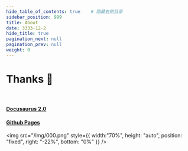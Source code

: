 ```yaml
---
hide_table_of_contents: true    # 隐藏右侧目录
sidebar_position: 999
title: About
date: 3333-12-2
hide_title: true
pagination_next: null
pagination_prev: null
weight: 0
---
```


# Thanks 🎉

<br/>

#### [Docusaurus 2.0](https://www.docusaurus.io/)

#### [Github Pages](https://pages.github.com/)



 <img  src="/img/000.png" 
       style={{ width:"70%", height: "auto", position: "fixed", right: "-22%", bottom: "0%" }} />